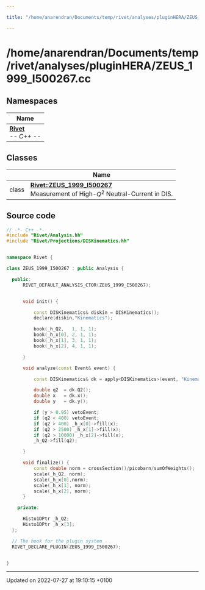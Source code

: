 ```yaml
---

title: "/home/anarendran/Documents/temp/rivet/analyses/pluginHERA/ZEUS_1999_I500267.cc"

---
```


# /home/anarendran/Documents/temp/rivet/analyses/pluginHERA/ZEUS_1999_I500267.cc



## Namespaces

| Name           |
| -------------- |
| **[Rivet](http://example.org/namespaces/namespacerivet/)** <br>-*- C++ -*-  |

## Classes

|                | Name           |
| -------------- | -------------- |
| class | **[Rivet::ZEUS_1999_I500267](http://example.org/classes/classrivet_1_1zeus__1999__i500267/)** <br>Measurement of High-$Q^2$ Neutral-Current in DIS.  |




## Source code

```cpp
// -*- C++ -*-
#include "Rivet/Analysis.hh"
#include "Rivet/Projections/DISKinematics.hh"


namespace Rivet {

class ZEUS_1999_I500267 : public Analysis {

  public:
      RIVET_DEFAULT_ANALYSIS_CTOR(ZEUS_1999_I500267);


      void init() {

          const DISKinematics& diskin = DISKinematics();
          declare(diskin,"Kinematics");

          book(_h_Q2,   1, 1, 1);
          book(_h_x[0], 2, 1, 1);
          book(_h_x[1], 3, 1, 1);
          book(_h_x[2], 4, 1, 1);

      }

      void analyze(const Event& event) {

          const DISKinematics& dk = apply<DISKinematics>(event, "Kinematics");

          double q2  = dk.Q2();
          double x   = dk.x();
          double y   = dk.y();

          if (y > 0.95) vetoEvent;
          if (q2 < 400) vetoEvent;
          if (q2 > 400) _h_x[0]->fill(x);
          if (q2 > 2500) _h_x[1]->fill(x);
          if (q2 > 10000) _h_x[2]->fill(x);
          _h_Q2->fill(q2);

      }

      void finalize() {
          const double norm = crossSection()/picobarn/sumOfWeights();
          scale(_h_Q2, norm);
          scale(_h_x[0],norm);
          scale(_h_x[1], norm);
          scale(_h_x[2], norm);
      }

    private:

      Histo1DPtr _h_Q2;
      Histo1DPtr _h_x[3];
  };

  // The hook for the plugin system
  RIVET_DECLARE_PLUGIN(ZEUS_1999_I500267);


}
```


-------------------------------

Updated on 2022-07-27 at 19:10:15 +0100

